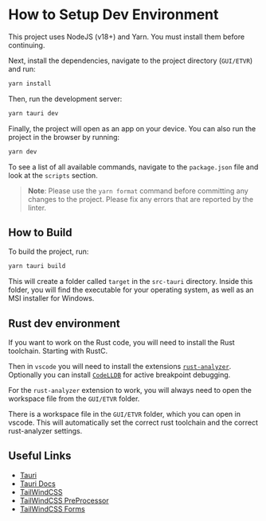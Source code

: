 # How to Setup Dev Environment

This project uses NodeJS (v18+) and Yarn. You must install them before continuing.

Next, install the dependencies, navigate to the project directory (`GUI/ETVR`) and run:

```bash
yarn install
```

Then, run the development server:

```bash
yarn tauri dev
```

Finally, the project will open as an app on your device. You can also run the project in the browser by running:

```bash
yarn dev
```

To see a list of all available commands, navigate to the `package.json` file and look at the `scripts` section.

> **Note**: Please use the `yarn format` command before committing any changes to the project. Please fix any errors that are reported by the linter.

## How to Build

To build the project, run:

```bash
yarn tauri build
```

This will create a folder called `target` in the `src-tauri` directory. Inside this folder, you will find the executable for your operating system, as well as an MSI installer for Windows.

## Rust dev environment

If you want to work on the Rust code, you will need to install the Rust toolchain. Starting with RustC.

Then in `vscode` you will need to install the extensions [`rust-analyzer`](https://rust-analyzer.github.io/manual.html#vs-code).
Optionally you can install [`CodeLLDB`](https://marketplace.visualstudio.com/items?itemName=vadimcn.vscode-lldb) for active breakpoint debugging.

For the `rust-analyzer` extension to work, you will always need to open the workspace file from the `GUI/ETVR` folder.

There is a workspace file in the `GUI/ETVR` folder, which you can open in vscode. This will automatically set the correct rust toolchain and the correct rust-analyzer settings.

## Useful Links

- [Tauri](https://tauri.app/)
- [Tauri Docs](https://tauri.app/v1/guides/)
- [TailWindCSS](https://tailwindcss.com/docs/)
- [TailWindCSS PreProcessor](https://tailwindcss.com/docs/using-with-preprocessors)
- [TailWindCSS Forms](https://github.com/tailwindlabs/tailwindcss-forms#readme)
